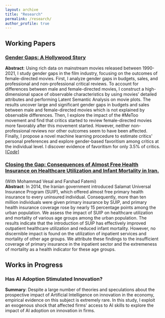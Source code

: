 ```yaml
---
layout: archive
title: "Research"
permalink: /research/
author_profile: true
---
```


## Working Papers
### [Gender Gaps: A Hollywood Story](https://mahyarhabibi.github.io/GenderGaps_Hollywood/GenderGaps_Hollywood_20220823.pdf)
__Abstract__:
Using rich data on mainstream movies released between 1990-2021, I study gender gaps in the film industry, focusing on the outcomes of female-directed movies. First, I analyze gender gaps in budgets, sales, and professional and non-professional critical reviews. To account for differences between male and female-directed movies, I construct a high-dimensional space of observable characteristics by using movies' detailed attributes and performing Latent Semantic Analysis on movie plots. The results uncover large and significant gender gaps in budgets and sales between male and female-directed movies which is not explained by observable differences. Then, I explore the impact of the \#MeToo movement and find that critics started to review female-directed movies more favorably after this movement started. However, neither non-professional reviews nor other outcomes seem to have been affected. Finally, I propose a novel machine learning procedure to estimate critics' personal preferences and explore gender-based favoritism among critics at the individual level. I discover evidence of favoritism for only 3.5\%  of critics.
[[_Code_]](https://github.com/mahyarhabibi/GenderGaps_Hollywood/tree/main/Codes)

### [Closing the Gap: Consequences of Almost Free Health Insurance on Healthcare Utilization and Infant Mortality in Iran.](https://drive.google.com/file/d/17Plt5IDuel9ZmX93BjxcZJoDQ7z9Sd8g/view?usp=sharing)
(With Mohammad Vesal and Farshad Fatemi) \
__Abstract__:
 In 2014, the Iranian government introduced Salamat Universal Insurance Program (SUIP), which offered almost free primary health insurance to every uninsured individual. Consequently, more than ten million individuals were given primary insurance by SUIP, and primary health insurance coverage rose by nearly 15 percentage points among the urban population. We assess the impact of SUIP on healthcare utilization and mortality of various age groups among the urban population. The results indicate that the introduction of SUIP has effectively improved outpatient healthcare utilization and reduced infant mortality. However, no discernible impact is found on the utilization of inpatient services and mortality of other age groups. We attribute these findings to the insufficient coverage of primary insurance in the inpatient sector and the extremeness of mortality as a health indicator for these age groups.

## Works in Progress
### Has AI Adoption Stimulated Innovation?
__Summary__:
Despite a large number of theories and speculations about the prospective impact of Artificial Intelligence on innovation in the economy, empirical evidence on this subject is extremely rare. In this study, I exploit an exogenous shock that affected firms' access to AI skills to explore the impact of AI adoption on innovation in firms. 

